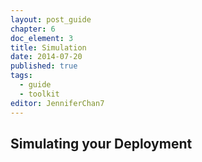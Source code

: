 ```yaml
---
layout: post_guide
chapter: 6
doc_element: 3
title: Simulation
date: 2014-07-20
published: true
tags:
  - guide
  - toolkit
editor: JenniferChan7
---
```


## Simulating your Deployment


